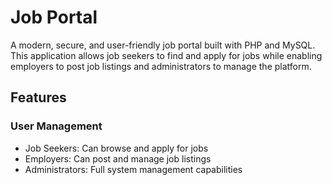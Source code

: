 # Job Portal

A modern, secure, and user-friendly job portal built with PHP and MySQL. This application allows job seekers to find and apply for jobs while enabling employers to post job listings and administrators to manage the platform.

## Features

### User Management

  - Job Seekers: Can browse and apply for jobs
  - Employers: Can post and manage job listings
  - Administrators: Full system management capabilities

